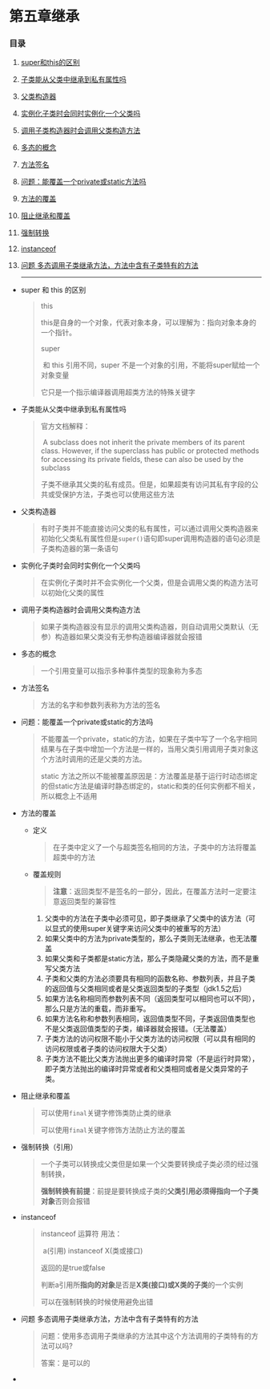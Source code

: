 # 第五章继承

### 目录

1. [super和this的区别](#t1)

2. [子类能从父类中继承到私有属性吗](#t2)

3. [父类构造器](#t3)

4. [实例化子类时会同时实例化一个父类吗](#t4)

5. [调用子类构造器时会调用父类构造方法](#t5)

6. [多态的概念](#t6)

7. [方法签名](#t7)

8. [问题：能覆盖一个private或static方法吗](#t8)

9. [方法的覆盖](#t9)

10. [阻止继承和覆盖](#t10)

11. [强制转换](#t11)

12. [instanceof](#t12)

13. [问题 多态调用子类继承方法，方法中含有子类特有的方法](#t13)

    <hr>

* <span id="t1">super 和 this 的区别</span>

  > this
  >
  > ​	this是自身的一个对象，代表对象本身，可以理解为：指向对象本身的一个指针。
  >
  > super 
  >
  > ​	和 this 引用不同，super 不是一个对象的引用，不能将super赋给一个对象变量
  >
  > 它只是一个指示编译器调用超类方法的特殊关键字

* <span id="t2">子类能从父类中继承到私有属性吗</span>

  > 官方文档解释：
  >
  > ​	A subclass does not inherit the private members of its parent class. However, if the superclass has public or protected methods for accessing its private fields, these can also be used by the subclass
  >
  > ​	子类不继承其父类的私有成员。但是，如果超类有访问其私有字段的公共或受保护方法，子类也可以使用这些方法

* <span id="t3">父类构造器</span>

  > 有时子类并不能直接访问父类的私有属性，可以通过调用父类构造器来初始化父类私有属性但是`super()`语句即super调用构造器的语句必须是子类构造器的第一条语句

* <span id="t4">实例化子类时会同时实例化一个父类吗</span>

  > 在实例化子类时并不会实例化一个父类，但是会调用父类的构造方法可以初始化父类的属性

* <span id="t5">调用子类构造器时会调用父类构造方法</span>

  > 如果子类构造器没有显示的调用父类构造器，则自动调用父类默认（无参）构造器如果父类没有无参构造器编译器就会报错

* <span id="t6">多态的概念</span>

  > 一个引用变量可以指示多种事件类型的现象称为多态

* <span id="t7">方法签名</span>

  > 方法的名字和参数列表称为方法的签名 

* <span id="t8">问题：能覆盖一个private或static的方法吗</span>

  > 不能覆盖一个private，static的方法，如果在子类中写了一个名字相同结果与在子类中增加一个方法是一样的，当用父类引用调用子类对象这个方法时调用的还是父类的方法。
  >
  > static 方法之所以不能被覆盖原因是：方法覆盖是基于运行时动态绑定的但static方法是编译时静态绑定的，static和类的任何实例都不相关，所以概念上不适用

* <span id="t9">方法的覆盖</span>

  * 定义

    > 在子类中定义了一个与超类签名相同的方法，子类中的方法将覆盖超类中的方法

  * 覆盖规则

    > **注意**：返回类型不是签名的一部分，因此，在覆盖方法时一定要注意返回类型的兼容性

    1. 父类中的方法在子类中必须可见，即子类继承了父类中的该方法（可以显式的使用super关键字来访问父类中的被重写的方法）
    2. 如果父类中的方法为private类型的，那么子类则无法继承，也无法覆盖
    3. 如果父类和子类都是static方法，那么子类隐藏父类的方法，而不是重写父类方法
    4. 子类和父类的方法必须要具有相同的函数名称、参数列表，并且子类的返回值与父类相同或者是父类返回类型的子类型（jdk1.5之后）
    5. 如果方法名称相同而参数列表不同（返回类型可以相同也可以不同），那么只是方法的重载，而非重写。
    6. 如果方法名称和参数列表相同，返回值类型不同，子类返回值类型也不是父类返回值类型的子类，编译器就会报错。（无法覆盖）
    7. 子类方法的访问权限不能小于父类方法的访问权限（可以具有相同的访问权限或者子类的访问权限大于父类） 
    8. 子类方法不能比父类方法抛出更多的编译时异常（不是运行时异常），即子类方法抛出的编译时异常或者和父类相同或者是父类异常的子类。

* <span id="t10">阻止继承和覆盖</span>

  > 可以使用`final`关键字修饰类防止类的继承
  >
  > 可以使用`final`关键字修饰方法防止方法的覆盖

* <span id="t11">强制转换</span>（引用）

  > 一个子类可以转换成父类但是如果一个父类要转换成子类必须的经过强制转换，
  >
  > **强制转换有前提**：前提是要转换成子类的**父类引用必须得指向一个子类对象**否则会报错

* <span id="t12">instanceof</span>

  > instanceof 运算符 用法：
  >
  > ​	a(引用) instanceof X(类或接口) 
  >
  > 返回的是true或false
  >
  > 判断a引用所**指向的对象**是否是**X类(接口)或X类的子类**的一个实例
  >
  > 可以在强制转换的时候使用避免出错

* <span id="t13">问题 多态调用子类继承方法，方法中含有子类特有的方法</span>

  > 问题：使用多态调用子类继承的方法其中这个方法调用的子类特有的方法可以吗?
  >
  > 答案：是可以的

* 